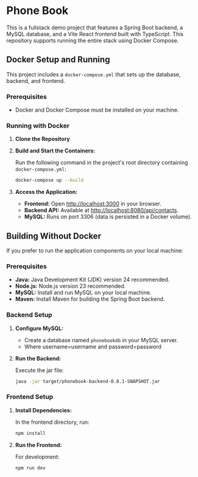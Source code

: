 # Phone Book

This is a fullstack demo project that features a Spring Boot backend, a MySQL database, and a Vite React frontend built with TypeScript. This repository supports running the entire stack using Docker Compose.

## Docker Setup and Running

This project includes a `docker-compose.yml` that sets up the database, backend, and frontend.

### Prerequisites

- Docker and Docker Compose must be installed on your machine.

### Running with Docker

1. **Clone the Repository**

2. **Build and Start the Containers:**

   Run the following command in the project's root directory containing `docker-compose.yml`:

   ```bash
   docker-compose up --build
   ```

3. **Access the Application:**
   - **Frontend:** Open [http://localhost:3000](http://localhost:3000) in your browser.
   - **Backend API:** Available at [http://localhost:8080/api/contacts](http://localhost:8080/api/contacts).
   - **MySQL:** Runs on port 3306 (data is persisted in a Docker volume).



## Building Without Docker

If you prefer to run the application components on your local machine:

### Prerequisites

- **Java:** Java Development Kit (JDK) version 24 recommended.
- **Node.js:** Node.js version 23 recommended.
- **MySQL:** Install and run MySQL on your local machine.
- **Maven:** Install Maven for building the Spring Boot backend.


### Backend Setup

1. **Configure MySQL:**
   - Create a database named `phonebookdb` in your MySQL server.
   - Where username=username and password=password
     
2. **Run the Backend:**

   Execute the jar file:

   ```bash
   java -jar target/phonebook-backend-0.0.1-SNAPSHOT.jar
   ```


### Frontend Setup

1. **Install Dependencies:**

   In the frontend directory, run:

   ```bash
   npm install
   ```

2. **Run the Frontend:**

   For development:

   ```bash
   npm run dev
   ```


